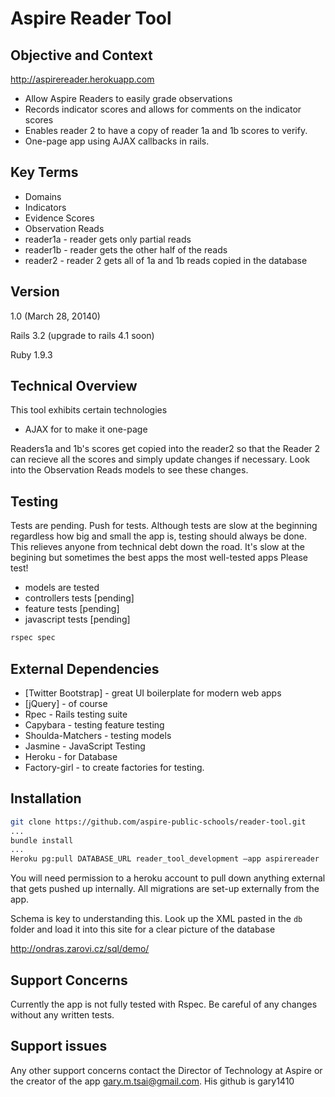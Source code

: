 Aspire Reader Tool
=========

Objective and Context
----
http://aspirereader.herokuapp.com

  - Allow Aspire Readers to easily grade observations
  - Records indicator scores and allows for comments on the indicator scores
  - Enables reader 2 to have a copy of reader 1a and 1b scores to verify.
  - One-page app using AJAX callbacks in rails.

Key Terms
----
* Domains
* Indicators
* Evidence Scores
* Observation Reads
* reader1a - reader gets only partial reads
* reader1b - reader gets the other half of the reads
* reader2 - reader 2 gets all of 1a and 1b reads copied in the database

Version
----
1.0  (March 28, 20140)

Rails 3.2 (upgrade to rails 4.1 soon)

Ruby 1.9.3

Technical Overview
-----------------
This tool exhibits certain technologies
* AJAX for to make it one-page

Readers1a and 1b's scores get copied into the reader2 so that the Reader 2 can recieve all the scores and simply update changes if necessary.  Look into the Observation Reads models to see these changes.

Testing
-------

Tests are pending.  Push for tests.  Although tests are slow at the beginning regardless how big and small the app is, testing should always be done.  This relieves anyone from technical debt down the road.  It's slow at the begining but sometimes the best apps the most well-tested apps  Please test!

* models are tested
* controllers tests [pending]
* feature tests [pending]
* javascript tests [pending]


```sh
rspec spec
```

External Dependencies
-----------
* [Twitter Bootstrap] - great UI boilerplate for modern web apps
* [jQuery] - of course
* Rpec - Rails testing suite
* Capybara - testing feature testing
* Shoulda-Matchers - testing models
* Jasmine - JavaScript Testing
* Heroku - for Database
* Factory-girl - to create factories for testing.

Installation
--------------

```sh
git clone https://github.com/aspire-public-schools/reader-tool.git
...
bundle install
...
Heroku pg:pull DATABASE_URL reader_tool_development –app aspirereader
```
You will need permission to a heroku account to pull down anything external that gets pushed up internally.  All migrations are set-up externally from the app.

Schema is key to understanding this.  Look up the XML pasted in the `db` folder and load it into this site for a clear picture of the database

http://ondras.zarovi.cz/sql/demo/

Support Concerns
-----
Currently the app is not fully tested with Rspec.  Be careful of any changes without any written tests.

Support issues
-----
Any other support concerns contact the Director of Technology at Aspire or the creator of the app gary.m.tsai@gmail.com.  His github is gary1410

